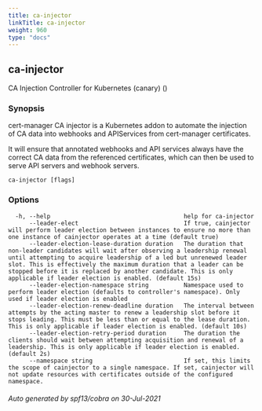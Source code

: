 ```yaml
---
title: ca-injector
linkTitle: ca-injector
weight: 960
type: "docs"
---
```


## ca-injector

CA Injection Controller for Kubernetes (canary) ()

### Synopsis


cert-manager CA injector is a Kubernetes addon to automate the injection of CA data into
webhooks and APIServices from cert-manager certificates.

It will ensure that annotated webhooks and API services always have the correct
CA data from the referenced certificates, which can then be used to serve API
servers and webhook servers.

```
ca-injector [flags]
```

### Options

```
  -h, --help                                      help for ca-injector
      --leader-elect                              If true, cainjector will perform leader election between instances to ensure no more than one instance of cainjector operates at a time (default true)
      --leader-election-lease-duration duration   The duration that non-leader candidates will wait after observing a leadership renewal until attempting to acquire leadership of a led but unrenewed leader slot. This is effectively the maximum duration that a leader can be stopped before it is replaced by another candidate. This is only applicable if leader election is enabled. (default 15s)
      --leader-election-namespace string          Namespace used to perform leader election (defaults to controller's namespace). Only used if leader election is enabled
      --leader-election-renew-deadline duration   The interval between attempts by the acting master to renew a leadership slot before it stops leading. This must be less than or equal to the lease duration. This is only applicable if leader election is enabled. (default 10s)
      --leader-election-retry-period duration     The duration the clients should wait between attempting acquisition and renewal of a leadership. This is only applicable if leader election is enabled. (default 2s)
      --namespace string                          If set, this limits the scope of cainjector to a single namespace. If set, cainjector will not update resources with certificates outside of the configured namespace.
```

###### Auto generated by spf13/cobra on 30-Jul-2021
